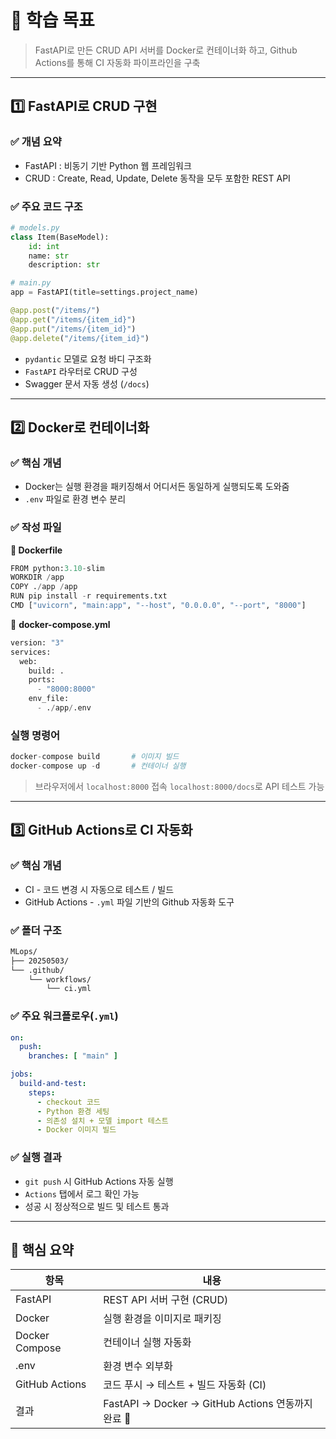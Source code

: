 # 🎯 학습 목표

> FastAPI로 만든 CRUD API 서버를 Docker로 컨테이너화 하고,
Github Actions를 통해 CI 자동화 파이프라인을 구축
> 

---

## 1️⃣ FastAPI로 CRUD 구현

### ✅ 개념 요약

- FastAPI : 비동기 기반 Python 웹 프레임워크
- CRUD : Create, Read, Update, Delete 동작을 모두 포함한 REST API

### ✅ 주요 코드 구조

```python
# models.py
class Item(BaseModel):
    id: int
    name: str
    description: str

# main.py
app = FastAPI(title=settings.project_name)

@app.post("/items/")
@app.get("/items/{item_id}")
@app.put("/items/{item_id}")
@app.delete("/items/{item_id}")
```

- `pydantic` 모델로 요청 바디 구조화
- `FastAPI` 라우터로 CRUD 구성
- Swagger 문서 자동 생성 (`/docs`)

---

## 2️⃣ Docker로 컨테이너화

### ✅ 핵심 개념

- Docker는 실행 환경을 패키징해서 어디서든 동일하게 실행되도록 도와줌
- `.env` 파일로 환경 변수 분리

### ✅ 작성 파일

**📄 Dockerfile**

```python
FROM python:3.10-slim
WORKDIR /app
COPY ./app /app
RUN pip install -r requirements.txt
CMD ["uvicorn", "main:app", "--host", "0.0.0.0", "--port", "8000"]
```

📄 **docker-compose.yml**

```python
version: "3"
services:
  web:
    build: .
    ports:
      - "8000:8000"
    env_file:
      - ./app/.env

```

### 실행 명령어

```python
docker-compose build       # 이미지 빌드
docker-compose up -d       # 컨테이너 실행
```

> 브라우저에서 `localhost:8000` 접속
`localhost:8000/docs`로 API 테스트 가능
> 

---

## 3️⃣ GitHub Actions로 CI 자동화

### ✅ 핵심 개념

- CI - 코드 변경 시 자동으로 테스트 / 빌드
- GitHub Actions - `.yml` 파일 기반의 Github 자동화 도구

### ✅ 폴더 구조

```markdown
MLops/
├── 20250503/
└── .github/
    └── workflows/
        └── ci.yml
```

### ✅ 주요 워크플로우(`.yml`)

```yaml
on:
  push:
    branches: [ "main" ]

jobs:
  build-and-test:
    steps:
      - checkout 코드
      - Python 환경 세팅
      - 의존성 설치 + 모델 import 테스트
      - Docker 이미지 빌드

```

### ✅ 실행 결과

- `git push` 시 GitHub Actions 자동 실행
- `Actions` 탭에서 로그 확인 가능
- 성공 시 정상적으로 빌드 및 테스트 통과

---

## 📌 핵심 요약

| 항목 | 내용 |
| --- | --- |
| FastAPI | REST API 서버 구현 (CRUD) |
| Docker | 실행 환경을 이미지로 패키징 |
| Docker Compose | 컨테이너 실행 자동화 |
| .env | 환경 변수 외부화 |
| GitHub Actions | 코드 푸시 → 테스트 + 빌드 자동화 (CI) |
| 결과 | FastAPI → Docker → GitHub Actions 연동까지 완료 🎉 |